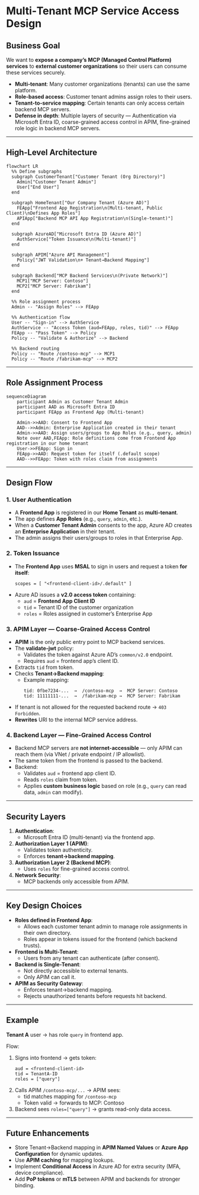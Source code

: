 # Multi‑Tenant MCP Service Access Design  
  
## **Business Goal**  
We want to **expose a company’s MCP (Managed Control Platform) services** to **external customer organizations** so their users can consume these services securely.  
  
- **Multi‑tenant**: Many customer organizations (tenants) can use the same platform.  
- **Role-based access**: Customer tenant admins assign roles to their users.  
- **Tenant-to-service mapping**: Certain tenants can only access certain backend MCP servers.  
- **Defense in depth**: Multiple layers of security — Authentication via Microsoft Entra ID, coarse-grained access control in APIM, fine-grained role logic in backend MCP servers.  
  
---  
  
## **High-Level Architecture**  
```mermaid
flowchart LR  
  %% Define subgraphs  
  subgraph CustomerTenant["Customer Tenant (Org Directory)"]
    Admin["Customer Tenant Admin"]  
    User["End User"]  
  end  
  
  subgraph HomeTenant["Our Company Tenant (Azure AD)"]
    FEApp["Frontend App Registration\n(Multi-tenant, Public Client)\nDefines App Roles"]
    APIApp["Backend MCP API App Registration\n(Single-tenant)"]  
  end  
  
  subgraph AzureAD["Microsoft Entra ID (Azure AD)"]
    AuthService["Token Issuance\n(Multi-tenant)"]
  end  
  
  subgraph APIM["Azure API Management"]
    Policy["JWT Validation\n+ Tenant→Backend Mapping"]
  end  
  
  subgraph Backend["MCP Backend Services\n(Private Network)"]
    MCP1["MCP Server: Contoso"]
    MCP2["MCP Server: Fabrikam"]
  end
  
  %% Role assignment process  
  Admin -- "Assign Roles" --> FEApp
  
  %% Authentication flow  
  User -- "Sign-in" --> AuthService  
  AuthService -- "Access Token (aud=FEApp, roles, tid)" --> FEApp  
  FEApp -- "Pass Token" --> Policy  
  Policy -- "Validate & Authorize" --> Backend  
  
  %% Backend routing  
  Policy -- "Route /contoso-mcp" --> MCP1  
  Policy -- "Route /fabrikam-mcp" --> MCP2   
```  
  
---  
  
## **Role Assignment Process**  
```mermaid  
sequenceDiagram  
    participant Admin as Customer Tenant Admin  
    participant AAD as Microsoft Entra ID  
    participant FEApp as Frontend App (Multi-tenant)  
  
    Admin->>AAD: Consent to Frontend App  
    AAD-->>Admin: Enterprise Application created in their tenant  
    Admin->>AAD: Assign users/groups to App Roles (e.g., query, admin)  
    Note over AAD,FEApp: Role definitions come from Frontend App registration in our home tenant  
    User->>FEApp: Sign in  
    FEApp->>AAD: Request token for itself (.default scope)  
    AAD-->>FEApp: Token with roles claim from assignments  
```  
  
---  
  
## **Design Flow**  
  
### 1. **User Authentication**  
- A **Frontend App** is registered in our **Home Tenant** as **multi-tenant**.  
- The app defines **App Roles** (e.g., `query`, `admin`, etc.).  
- When a **Customer Tenant Admin** consents to the app, Azure AD creates an **Enterprise Application** in their tenant.  
- The admin assigns their users/groups to roles in that Enterprise App.  
  
### 2. **Token Issuance**  
- The **Frontend App** uses **MSAL** to sign in users and request a token **for itself**:  
  ```  
  scopes = [ "<frontend-client-id>/.default" ]  
  ```  
- Azure AD issues a **v2.0 access token** containing:  
  - `aud` = **Frontend App Client ID**  
  - `tid` = Tenant ID of the customer organization  
  - `roles` = Roles assigned in customer’s Enterprise App  
  
### 3. **APIM Layer — Coarse-Grained Access Control**  
- **APIM** is the only public entry point to MCP backend services.  
- The **validate-jwt** policy:  
  - Validates the token against Azure AD’s `common/v2.0` endpoint.  
  - Requires `aud` = frontend app’s client ID.  
- Extracts `tid` from token.  
- Checks **Tenant→Backend mapping**:  
  - Example mapping:  
    ```  
    tid: 0fbe7234-...  →  /contoso-mcp  →  MCP Server: Contoso  
    tid: 11111111-...  →  /fabrikam-mcp →  MCP Server: Fabrikam  
    ```  
- If tenant is not allowed for the requested backend route → `403 Forbidden`.  
- **Rewrites** URI to the internal MCP service address.  
  
### 4. **Backend Layer — Fine-Grained Access Control**  
- Backend MCP servers are **not internet-accessible** — only APIM can reach them (via VNet / private endpoint / IP allowlist).  
- The same token from the frontend is passed to the backend.  
- Backend:  
  - Validates `aud` = frontend app client ID.  
  - Reads `roles` claim from token.  
  - Applies **custom business logic** based on role (e.g., `query` can read data, `admin` can modify).  
  
---  
  
## **Security Layers**  
1. **Authentication**:  
   - Microsoft Entra ID (multi-tenant) via the frontend app.  
2. **Authorization Layer 1 (APIM)**:  
   - Validates token authenticity.  
   - Enforces **tenant→backend mapping**.  
3. **Authorization Layer 2 (Backend MCP)**:  
   - Uses `roles` for fine-grained access control.  
4. **Network Security**:  
   - MCP backends only accessible from APIM.  
  
---  
  
## **Key Design Choices**  
- **Roles defined in Frontend App**:  
  - Allows each customer tenant admin to manage role assignments in their own directory.  
  - Roles appear in tokens issued for the frontend (which backend trusts).  
- **Frontend is Multi-Tenant**:  
  - Users from any tenant can authenticate (after consent).  
- **Backend is Single-Tenant**:  
  - Not directly accessible to external tenants.  
  - Only APIM can call it.  
- **APIM as Security Gateway**:  
  - Enforces tenant→backend mapping.  
  - Rejects unauthorized tenants before requests hit backend.  
  
---  
  
## **Example**  
**Tenant A** user → has role `query` in frontend app.  
  
Flow:  
1. Signs into frontend → gets token:  
   ```  
   aud = <frontend-client-id>  
   tid = TenantA-ID  
   roles = ["query"]  
   ```  
2. Calls APIM `/contoso-mcp/...` → APIM sees:  
   - tid matches mapping for `/contoso-mcp`  
   - Token valid → forwards to MCP: Contoso  
3. Backend sees `roles=["query"]` → grants read-only data access.  
  
---  
  
## **Future Enhancements**  
- Store Tenant→Backend mapping in **APIM Named Values** or **Azure App Configuration** for dynamic updates.  
- Use **APIM caching** for mapping lookups.  
- Implement **Conditional Access** in Azure AD for extra security (MFA, device compliance).  
- Add **PoP tokens** or **mTLS** between APIM and backends for stronger binding.  
  

